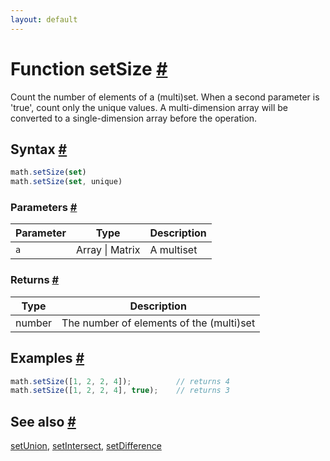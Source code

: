 ```yaml
---
layout: default
---
```


<!-- Note: This file is automatically generated from source code comments. Changes made in this file will be overridden. -->

<h1 id="function-setsize">Function setSize <a href="#function-setsize" title="Permalink">#</a></h1>

Count the number of elements of a (multi)set. When a second parameter is 'true', count only the unique values.
A multi-dimension array will be converted to a single-dimension array before the operation.


<h2 id="syntax">Syntax <a href="#syntax" title="Permalink">#</a></h2>

```js
math.setSize(set)
math.setSize(set, unique)
```

<h3 id="parameters">Parameters <a href="#parameters" title="Permalink">#</a></h3>

Parameter | Type | Description
--------- | ---- | -----------
`a` | Array &#124; Matrix | A multiset

<h3 id="returns">Returns <a href="#returns" title="Permalink">#</a></h3>

Type | Description
---- | -----------
number | The number of elements of the (multi)set


<h2 id="examples">Examples <a href="#examples" title="Permalink">#</a></h2>

```js
math.setSize([1, 2, 2, 4]);          // returns 4
math.setSize([1, 2, 2, 4], true);    // returns 3
```


<h2 id="see-also">See also <a href="#see-also" title="Permalink">#</a></h2>

[setUnion](setUnion.html),
[setIntersect](setIntersect.html),
[setDifference](setDifference.html)

